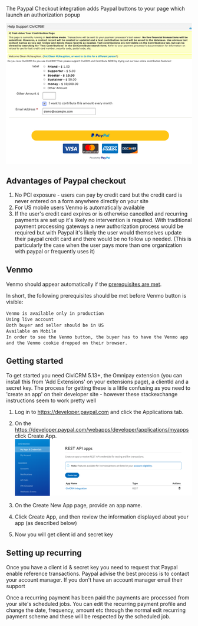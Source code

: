 The Paypal Checkout integration adds Paypal buttons to your page which launch an authorization popup

![profile](../docs/PaypalCheckout/paypal_checkout.png)

## Advantages of Paypal checkout

1) No PCI exposure - users can pay by credit card but the credit card is
never entered on a form anywhere directly on your site
1) For US mobile users Venmo is automatically available
1) If the user's credit card expires or is otherwise cancelled and recurring payments
are set up it's likely no intervention is required. With traditional payment processing
gateways a new authorization process would be required but with Paypal it's likely the
user would themselves update their paypal credit card and there would be no follow up needed.
(This is particularly the case when the user pays more than one organization with paypal or
frequently uses it)

## Venmo
Venmo should appear automatically if the [prerequisites are met](https://help.venmo.com/hc/en-us/articles/115010455987-Getting-Started-Purchasing-with-Venmo).


In short, the following prerequisites should be met before Venmo button is visible:

    Venmo is available only in production
    Using live account
    Both buyer and seller should be in US
    Available on Mobile
    In order to see the Venmo button, the buyer has to have the Venmo app and the Venmo cookie dropped on their browser.

## Getting started
To get started you need CiviCRM 5.13+, the Omnipay extension (you can install this from 'Add Extensions' on your extensions page), a clientId and a secret key. The process for getting these is a little confusing as you need to 'create an app' on their developer site - however these stackexchange instructions seem to work pretty well


1) Log in to https://developer.paypal.com and click the Applications tab.

1) On the https://developer.paypal.com/webapps/developer/applications/myapps click Create App.
![profile](../docs/PaypalCheckout/create_app.png)

3) On the Create New App page, provide an app name.

4) Click Create App, and then review the information displayed about your app (as described below)

5) Now you will get client id and secret key


## Setting up recurring
Once you have a client id & secret key you need to request that Paypal enable reference transactions. Paypal advise the best process is to contact your account manager. If
you don't have an account manager email their support

Once a recurring payment has been paid the payments are processed from your site's scheduled jobs. You can edit the recurring payment profile and change the date, frequency, 
amount etc through the normal edit recurring payment scheme and these will be 
respected by the scheduled job.




